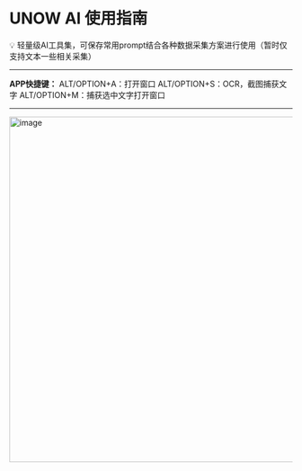 # UNOW AI 使用指南

<aside>
💡 轻量级AI工具集，可保存常用prompt结合各种数据采集方案进行使用（暂时仅支持文本一些相关采集）
</aside>

---

**APP快捷键：**
ALT/OPTION+A：打开窗口
ALT/OPTION+S：OCR，截图捕获文字
ALT/OPTION+M：捕获选中文字打开窗口

---

<img width="615" alt="image" src="https://github.com/chongqiangchen/UNOW-AI/assets/47734376/bb286566-fb50-46e3-a32e-132bdd6277f1">
